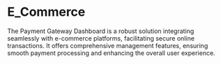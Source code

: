 # E_Commerce
The Payment Gateway Dashboard is a robust solution integrating seamlessly with e-commerce platforms, facilitating secure online transactions. It offers comprehensive management features, ensuring smooth payment processing and enhancing the overall user experience.
